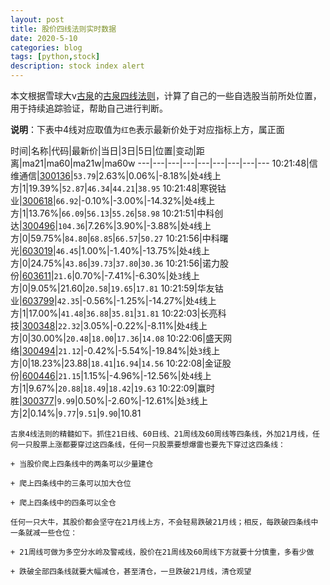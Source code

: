 ```yaml
---
layout: post
title: 股价四线法则实时数据
date: 2020-5-10
categories: blog
tags: [python,stock]
description: stock index alert
---
```



本文根据雪球大v[古泉](https://xueqiu.com/u/7148646888)的[古泉四线法则](https://xueqiu.com/7148646888/130498192)，计算了自己的一些自选股当前所处位置，用于持续追踪验证，帮助自己进行判断。

**说明**：下表中4线对应取值为`红色`表示最新价处于对应指标上方，属正面

时间|名称|代码|最新价|当日|3日|5日|位置|变动|距离|ma21|ma60|ma21w|ma60w
---|---|---|---|---|---|---|---|---
10:21:48|信维通信|[300136](https://xueqiu.com/S/SZ300136)|`53.79`|2.63%|0.06%|-8.18%|处`4`线上方|1|19.39%|`52.87`|`46.34`|`44.21`|`38.95`
10:21:48|寒锐钴业|[300618](https://xueqiu.com/S/SZ300618)|`66.92`|-0.10%|-3.00%|-14.32%|处`4`线上方|1|13.76%|`66.09`|`56.13`|`55.26`|`58.98`
10:21:51|中科创达|[300496](https://xueqiu.com/S/SZ300496)|`104.36`|7.26%|3.90%|-3.88%|处`4`线上方|0|59.75%|`84.80`|`68.85`|`66.57`|`50.27`
10:21:56|中科曙光|[603019](https://xueqiu.com/S/SH603019)|`46.45`|1.00%|-1.40%|-13.75%|处`4`线上方|0|24.75%|`43.86`|`39.73`|`37.80`|`30.36`
10:21:56|诺力股份|[603611](https://xueqiu.com/S/SH603611)|`21.6`|0.70%|-7.41%|-6.30%|处`3`线上方|0|9.05%|21.60|`20.58`|`19.65`|`17.81`
10:21:59|华友钴业|[603799](https://xueqiu.com/S/SH603799)|`42.35`|-0.56%|-1.25%|-14.27%|处`4`线上方|1|17.00%|`41.48`|`36.88`|`35.81`|`31.81`
10:22:03|长亮科技|[300348](https://xueqiu.com/S/SZ300348)|`22.32`|3.05%|-0.22%|-8.11%|处`4`线上方|0|30.00%|`20.48`|`18.00`|`17.36`|`14.08`
10:22:06|盛天网络|[300494](https://xueqiu.com/S/SZ300494)|`21.12`|-0.42%|-5.54%|-19.84%|处`3`线上方|0|18.23%|23.88|`18.41`|`16.94`|`14.56`
10:22:08|金证股份|[600446](https://xueqiu.com/S/SH600446)|`21.15`|1.15%|-4.96%|-12.56%|处`4`线上方|1|9.67%|`20.88`|`18.49`|`18.42`|`19.63`
10:22:09|赢时胜|[300377](https://xueqiu.com/S/SZ300377)|`9.99`|0.50%|-2.60%|-12.61%|处`3`线上方|2|0.14%|`9.77`|`9.51`|`9.90`|10.81

```
古泉4线法则的精髓如下。抓住21日线、60日线、21周线及60周线等四条线，外加21月线，任何一只股票上涨都要穿过这四条线，任何一只股票要想爆雷也要先下穿过这四条线：

+ 当股价爬上四条线中的两条可以少量建仓

+ 爬上四条线中的三条可以加大仓位

+ 爬上四条线中的四条可以全仓

任何一只大牛，其股价都会坚守在21月线上方，不会轻易跌破21月线；相反，每跌破四条线中一条就减一些仓位：

+ 21周线可做为多空分水岭及警戒线，股价在21周线及60周线下方就要十分慎重，多看少做

+ 跌破全部四条线就要大幅减仓，甚至清仓，一旦跌破21月线，清仓观望
```